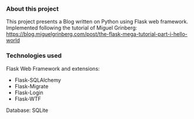 ### About this project
This project presents a Blog written on Python using Flask web framework. Implemented following the tutorial of Miguel Grinberg:\
https://blog.miguelgrinberg.com/post/the-flask-mega-tutorial-part-i-hello-world

### Technologies used
Flask Web Framework and extensions:
* Flask-SQLAlchemy
* Flask-Migrate
* Flask-Login
* Flask-WTF

Database: SQLite